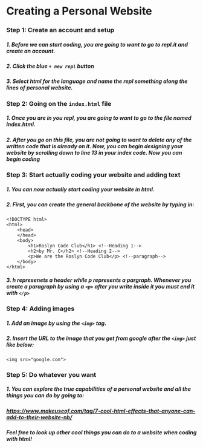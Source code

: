 
# **Creating a Personal Website**
### Step 1: Create an account and setup
##### 1. Before we can start coding, you are going to want to go to repl.it and create an account.
##### 2. Click the blue ` + new repl ` button 
##### 3. Select *html* for the language and name the repl something along the lines of *personal website*.


### Step 2: Going on the `index.html` file
##### 1. Once you are in you repl, you are going to want to go to the file named *index.html*.
##### 2. After you go on this file, you are not going to want to delete any of the written code that is already on it. Now, you can begin designing your website by scrolling down to line 13 in your index code. Now you can begin coding


### Step 3: Start actually coding your website and adding text

##### 1. You can now actually start coding your website in html.
##### 2. First, you can create the general backbone of the website by typing in:
```
<!DOCTYPE html>
<html>
    <head>
    </head>
    <body>
        <h1>Roslyn Code Club</h1> <!--Heading 1-->
        <h2>by Mr. C</h2> <!--Heading 2-->
        <p>We are the Roslyn Code Club</p> <!--paragraph-->
    </body>
</html>

```

##### 3. *h* represenets a header while *p* represents a pargraph. Whenever you create a paragraph by using a `<p>` after you write inside it you must end it with `</p>`

### Step 4: Adding images
##### 1. Add an image by using the `<img>` tag.
##### 2. Insert the URL to the image that you get from google after the `<img>` just like below:
```
<img src="google.com">

```
### Step 5: Do whatever you want 
##### 1. You can explore the true capabilities of a personal website and all the things you can do by going to: 
##### https://www.makeuseof.com/tag/7-cool-html-effects-that-anyone-can-add-to-their-website-nb/

##### **Feel free to look up other cool things you can do to a website when coding with html!**



